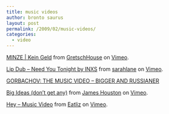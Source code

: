 ```yaml
---
title: music videos
author: bronto saurus
layout: post
permalink: /2009/02/music-videos/
categories:
  - video
---
```

  
[MINZE | Kein Geld][1] from [GretschHouse][2] on [Vimeo][3].

  
[Lip Dub &#8211; Need You Tonight by INXS][4] from [sarahlane][5] on [Vimeo][3].

  
[GORBACHOV: THE MUSIC VIDEO &#8211; BIGGER AND RUSSIANER][6]

  
[Big Ideas (don&#8217;t get any)][7] from [James Houston][8] on [Vimeo][3].

  
[Hey &#8211; Music Video][9] from [Eatliz][10] on [Vimeo][3].

 [1]: http://vimeo.com/834458
 [2]: http://vimeo.com/gretschhouse
 [3]: http://vimeo.com
 [4]: http://vimeo.com/899301
 [5]: http://vimeo.com/user117492
 [6]: http://vimeo.com/1223566
 [7]: http://vimeo.com/1109226
 [8]: http://vimeo.com/user354216
 [9]: http://vimeo.com/2480635
 [10]: http://vimeo.com/eatliz
